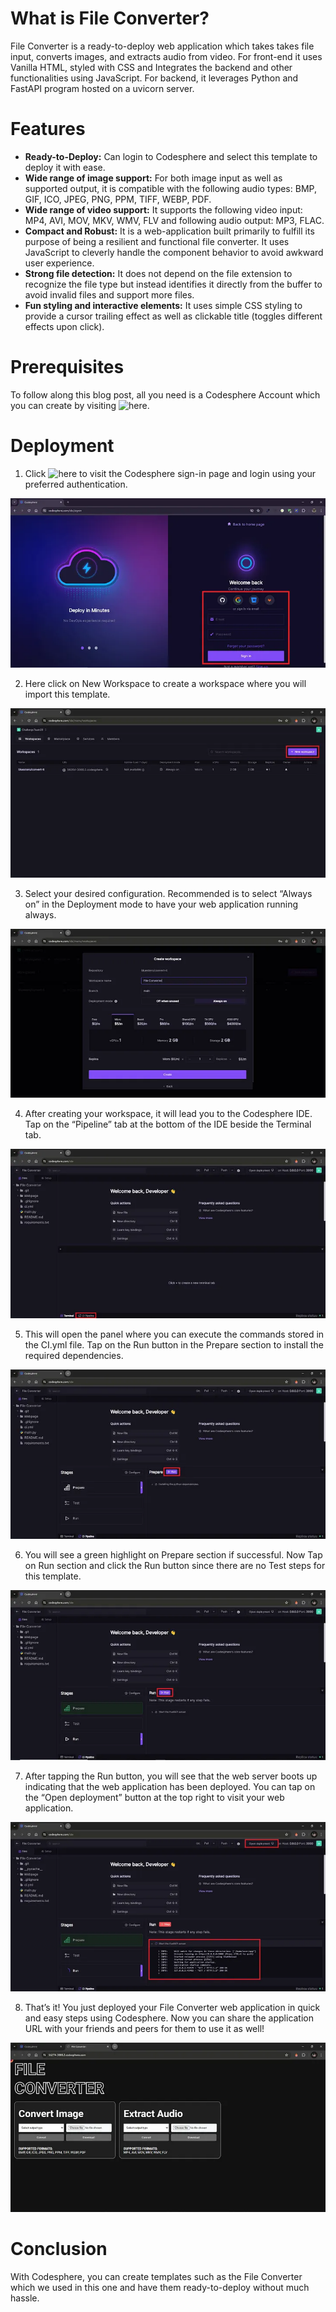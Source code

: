 # What is File Converter?
File Converter is a ready-to-deploy web application which takes takes file input, converts images, and extracts audio from video. For front-end it uses Vanilla HTML, styled with CSS and Integrates the backend and other functionalities using JavaScript. For backend, it leverages Python and FastAPI program hosted on a uvicorn server.

# Features
- **Ready-to-Deploy:** Can login to Codesphere and select this template to deploy it with ease.
- **Wide range of image support:** For both image input as well as supported output, it is compatible with the following audio types: BMP, GIF, ICO, JPEG, PNG, PPM, TIFF, WEBP, PDF.
- **Wide range of video support:** It supports the following video input: MP4, AVI, MOV, MKV, WMV, FLV and following audio output: MP3, FLAC.
- **Compact and Robust:** It is a web-application built primarily to fulfill its purpose of being a resilient and functional file converter. It uses JavaScript to cleverly handle the component behavior to avoid awkward user experience.
- **Strong file detection:** It does not depend on the file extension to recognize the file type but instead identifies it directly from the buffer to avoid invalid files and support more files.
- **Fun styling and interactive elements:** It uses simple CSS styling to provide a cursor trailing effect as well as clickable title (toggles different effects upon click).

# Prerequisites
To follow along this blog post, all you need is a Codesphere Account which you can create by visiting ![here](https://codesphere.com/ide/signin).

# Deployment
1. Click ![here](https://codesphere.com/ide/signin) to visit the Codesphere sign-in page and login using your preferred authentication.

![Codesphere Sign-in Page](Readme/1-Sign-In-Page.webp?raw=true)


2. Here click on New Workspace to create a workspace where you will import this template.

![Codesphere Workspace Page](Readme/2-Workspace-Page.webp?raw=true)


3. Select your desired configuration. Recommended is to select “Always on” in the Deployment mode to have your web application running always.

![Workspace configuration](Readme/3-Workspace-Configuration.webp?raw=true)


4. After creating your workspace, it will lead you to the Codesphere IDE. Tap on the “Pipeline” tab at the bottom of the IDE beside the Terminal tab.

![Codesphere IDE](Readme/4-Codesphere-IDE.webp?raw=true)


5. This will open the panel where you can execute the commands stored in the CI.yml file. Tap on the Run button in the Prepare section to install the required dependencies.

![CI Pipeline Prepare Section](Readme/5-CI-Prepare-Section.webp?raw=true)


6. You will see a green highlight on Prepare section if successful. Now Tap on Run section and click the Run button since there are no Test steps for this template.

![CI Pipeline Run Section](Readme/6-CI-Run-Section.webp?raw=true)


7. After tapping the Run button, you will see that the web server boots up indicating that the web application has been deployed. You can tap on the “Open deployment” button at the top right to visit your web application.

![CI Pipeline successful run](Readme/7-CI-Successful-Run.webp?raw=true)


8. That’s it! You just deployed your File Converter web application in quick and easy steps using Codesphere. Now you can share the application URL with your friends and peers for them to use it as well!

![File Converter Web Application](Readme/8-File-Converter-Web-Application.webp?raw=true)

# Conclusion
With Codesphere, you can create templates such as the File Converter which we used in this one and have them ready-to-deploy without much hassle.